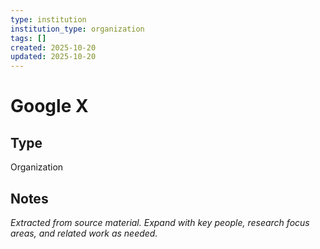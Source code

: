 ```yaml
---
type: institution
institution_type: organization
tags: []
created: 2025-10-20
updated: 2025-10-20
---
```


# Google X

## Type

Organization

## Notes

*Extracted from source material. Expand with key people, research focus areas, and related work as needed.*
